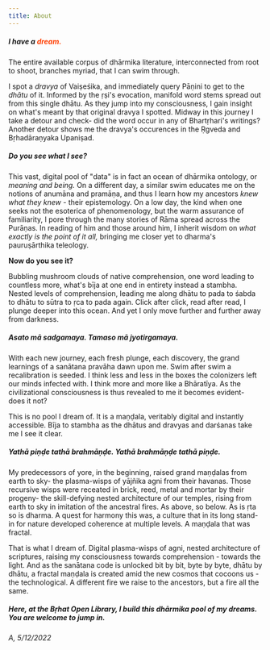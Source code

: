 ```yaml
---
title: About
---
```


##### I have a <span style="color:#ff3d00">dream.</span>

The entire available corpus of dhārmika literature, interconnected from root to shoot, branches myriad, that I can swim through.

I spot a *dravya* of Vaiṣeśika, and immediately query Pāṇini to get to the *dhātu* of it. Informed by the ṛṣi's evocation, manifold word stems spread out from this single dhātu. As they jump into my consciousness, I gain insight on what's meant by that original dravya I spotted. Midway in this journey I take a detour and check- did the word occur in any of Bhartṛhari's writings? Another detour shows me the dravya's occurences in the Ṛgveda and Bṛhadāraṇyaka Upaniṣad.

##### Do you see what I see?

This vast, digital pool of "data" is in fact an ocean of dhārmika ontology, or *meaning and being.* On a different day, a similar swim educates me on the notions of anumāna and pramāṇa, and thus I learn how my ancestors *knew what they knew* - their epistemology. On a low day, the kind when one seeks not the esoterica of phenomenology, but the warm assurance of familiarity, I pore through the many stories of Rāma spread across the Purāṇas. In reading of him and those around him, I inherit wisdom on *what exactly is the point of it all,* bringing me closer yet to dharma's pauruṣārthika teleology. 

**Now do you see it?** 

Bubbling mushroom clouds of native comprehension, one word leading to countless more, what's bīja at one end in entirety instead a stambha. Nested levels of comprehension, leading me along dhātu to pada to śabda to dhātu to sūtra to ṛca to pada again. Click after click, read after read, I plunge deeper into this ocean. And yet I only move further and further away from darkness. 

##### Asato mā sadgamaya. Tamaso mā jyotirgamaya. 

With each new journey, each fresh plunge, each discovery, the grand learnings of a sanātana pravāha dawn upon me. Swim after swim a recalibration is seeded. I think less and less in the boxes the colonizers left our minds infected with. I think more and more like a Bhāratīya. As the civilizational consciousness is thus revealed to me it becomes evident- does it not?

This is no pool I dream of. It is a maṇḍala, veritably digital and instantly accessible. Bīja to stambha as the dhātus and dravyas and darśanas take me I see it clear. 

##### Yathā piṇḍe tathā brahmāṇḍe. Yathā brahmāṇḍe tathā piṇḍe. 

My predecessors of yore, in the beginning, raised grand maṇḍalas from earth to sky- the plasma-wisps of yājñika agni from their havanas. Those recursive wisps were receated in brick, reed, metal and mortar by their progeny- the skill-defying nested architecture of our temples, rising from earth to sky in imitation of the ancestral fires. As above, so below. As is ṛta so is dharma. A quest for harmony this was, a culture that in its long stand-in for nature developed coherence at multiple levels. A maṇḍala that was fractal. 

That is what I dream of. Digital plasma-wisps of agni, nested architecture of scriptures, raising my consciousness towards comprehension - towards the light. And as the sanātana code is unlocked bit by bit, byte by byte, dhātu by dhātu, a fractal maṇḍala is created amid the new cosmos that cocoons us - the technological. A different fire we raise to the ancestors, but a fire all the same. 

##### Here, at the Bṛhat Open Library, I build this dhārmika pool of my dreams. You are welcome to jump in.

###### A, 5/12/2022